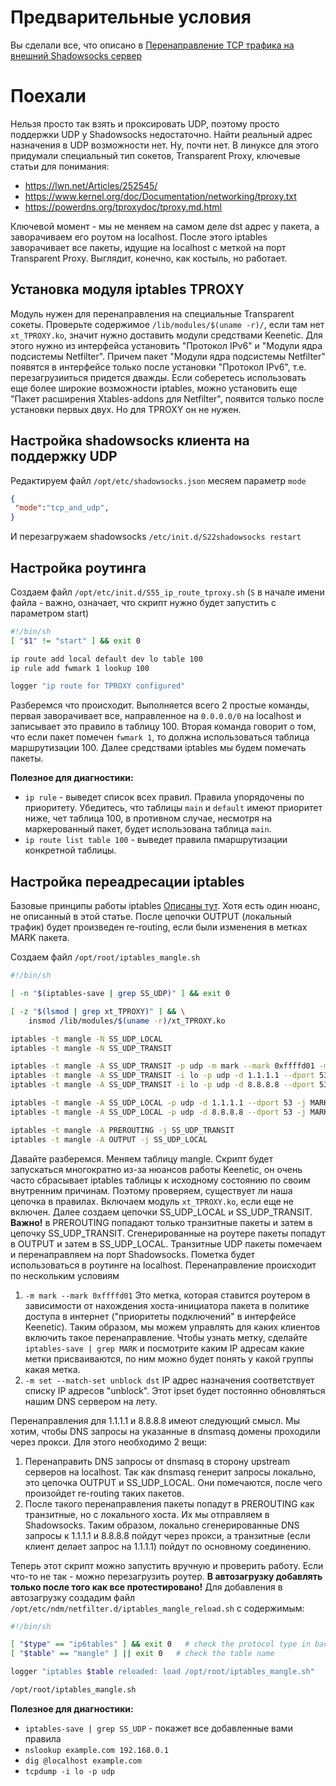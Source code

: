 # Предварительные условия
Вы сделали все, что описано в [Перенаправление TCP трафика на внешний Shadowsocks сервер](SHADOWSOCKS_TCP.md)

# Поехали
Нельзя просто так взять и проксировать UDP, поэтому просто поддержки UDP у Shadowsocks недостаточно. Найти реальный адрес назначения в UDP возможности нет. Ну, почти нет. В линуксе для этого придумали специальный тип сокетов, Transparent Proxy, ключевые статьи для понимания:
- https://lwn.net/Articles/252545/
- https://www.kernel.org/doc/Documentation/networking/tproxy.txt
- https://powerdns.org/tproxydoc/tproxy.md.html

Ключевой момент - мы не меняем на самом деле dst адрес у пакета, а заворачиваем его роутом на localhost. После этого iptables заворачивает все пакеты, идущие на localhost с меткой на порт Transparent Proxy. Выглядит, конечно, как костыль, но работает.

## Установка модуля iptables TPROXY
Модуль нужен для перенаправления на специальные Transparent сокеты. Проверьте содержимое `/lib/modules/$(uname -r)/`, если там нет `xt_TPROXY.ko`, значит нужно доставить модули средствами Keenetic. Для этого нужно из интерфейса установить "Протокол IPv6" и "Модули ядра подсистемы Netfilter". Причем пакет "Модули ядра подсистемы Netfilter" появятся в интерфейсе только после установки "Протокол IPv6", т.е. перезагрузииться придется дважды. Если соберетесь использовать еще более широкие возможности iptables, можно установить еще "Пакет расширения Xtables-addons для Netfilter", появится только после установки первых двух. Но для TPROXY он не нужен.
   
## Настройка shadowsocks клиента на поддержку UDP

Редактируем файл `/opt/etc/shadowsocks.json` месяем параметр `mode`
```json
{
 "mode":"tcp_and_udp",
}
```
И перезагружаем shadowsocks `/etc/init.d/S22shadowsocks restart`

## Настройка роутинга
Создаем файл `/opt/etc/init.d/S55_ip_route_tproxy.sh` (`S` в начале имени файла - важно, означает, что скрипт нужно будет запустить с параметром start)
```bash
#!/bin/sh
[ "$1" != "start" ] && exit 0

ip route add local default dev lo table 100
ip rule add fwmark 1 lookup 100

logger "ip route for TPROXY configured"
```
Разберемся что происходит. Выполняется всего 2 простые команды, первая заворачивает все, направленное на `0.0.0.0/0` на localhost и записывает это правило в таблицу 100. Вторая команда говорит о том, что если пакет помечен `fwmark 1`, то должна использоваться таблица маршрутизации 100. Далее средствами iptables мы будем помечать пакеты.

**Полезное для диагностики:**
- `ip rule` - выведет список всех правил. Правила упорядочены по приоритету. Убедитесь, что таблицы `main` и `default` имеют приоритет ниже, чет таблица 100, в противном случае, несмотря на маркерованный пакет, будет использована таблица `main`.
- `ip route list table 100` - выведет правила пмаршрутизации конкретной таблицы.

## Настройка переадресации iptables
Базовые принципы работы iptables [Описаны тут](https://interface31.ru/tech_it/2020/02/osnovy-iptables-dlya-nachinayushhih-chast-1.html). Хотя есть один нюанс, не описанный в этой статье. После цепочки OUTPUT (локальный трафик) будет произведен re-routing, если были изменения в метках MARK пакета.

Создаем файл `/opt/root/iptables_mangle.sh`
```bash
#!/bin/sh

[ -n "$(iptables-save | grep SS_UDP)" ] && exit 0

[ -z "$(lsmod | grep xt_TPROXY)" ] && \
    insmod /lib/modules/$(uname -r)/xt_TPROXY.ko

iptables -t mangle -N SS_UDP_LOCAL
iptables -t mangle -N SS_UDP_TRANSIT

iptables -t mangle -A SS_UDP_TRANSIT -p udp -m mark --mark 0xffffd01 -m set --match-set unblock dst -j TPROXY --on-port 1080 --tproxy-mark 1
iptables -t mangle -A SS_UDP_TRANSIT -i lo -p udp -d 1.1.1.1 --dport 53 -j TPROXY --on-port 1080 --tproxy-mark 1
iptables -t mangle -A SS_UDP_TRANSIT -i lo -p udp -d 8.8.8.8 --dport 53 -j TPROXY --on-port 1080 --tproxy-mark 1

iptables -t mangle -A SS_UDP_LOCAL -p udp -d 1.1.1.1 --dport 53 -j MARK --set-mark 1
iptables -t mangle -A SS_UDP_LOCAL -p udp -d 8.8.8.8 --dport 53 -j MARK --set-mark 1

iptables -t mangle -A PREROUTING -j SS_UDP_TRANSIT
iptables -t mangle -A OUTPUT -j SS_UDP_LOCAL
```

Давайте разберемся. Меняем таблицу mangle. Скрипт будет запускаться многократно из-за нюансов работы Keenetic, он очень часто сбрасывает iptables таблицы к исходному состоянию по своим внутренним причинам. Поэтому проверяем, существует ли наша цепочка в правилах. Включаем модуль `xt_TPROXY.ko`, если еще не включен.  Далее создаем цепочки SS_UDP_LOCAL и SS_UDP_TRANSIT. **Важно!** в PREROUTING попадают только транзитные пакеты и затем в цепочку SS_UDP_TRANSIT. Сгенерированные на роутере пакеты попадут в OUTPUT и затем в SS_UDP_LOCAL. Транзитные UDP пакеты помечаем и перенаправляем на порт Shadowsocks. Пометка будет использоваться в роутинге на localhost.
Перенаправление происходит по нескольким условиям
1. `-m mark --mark 0xffffd01`
   Это метка, которая ставится роутером в зависимости от нахождения хоста-инициатора пакета в политике доступа в интернет ("приоритеты подключений" в интерфейсе Keenetic). Таким образом, мы можем управлять для каких клиентов включить такое перенаправление. Чтобы узнать метку, сделайте `iptables-save | grep MARK` и посмотрите каким IP адресам какие метки присваиваются, по ним можно будет понять у какой группы какая метка.
2. `-m set --match-set unblock dst`
   IP адрес назначения соответствует списку IP адресов "unblock". Этот ipset будет постоянно обновляться нашим DNS сервером на лету.
   
Перенаправления для 1.1.1.1 и 8.8.8.8 имеют следующий смысл. Мы хотим, чтобы DNS запросы на указанные в dnsmasq домены проходили через прокси. Для этого необходимо 2 вещи:
1. Перенаправить DNS запросы от dnsmasq в сторону upstream серверов на localhost. Так как dnsmasq генерит запросы локально, это цепочка OUTPUT и SS_UDP_LOCAL. Они помечаются, после чего произойдет re-routing таких пакетов.
2. После такого перенаправления пакеты попадут в PREROUTING как транзитные, но с локального хоста. Их мы отправляем в Shadowsocks. Таким образом, локально сгенерированные DNS запросы к 1.1.1.1 и 8.8.8.8 пойдут через прокси, а транзитные (если клиент делает запрос на 1.1.1.1) пойдут по основному соединению.

Теперь этот скрипт можно запустить вручную и проверить работу. Если что-то не так - можно перезагрузить роутер. **В автозагрузку добавлять только после того как все протестировано!** Для добавления в автозагрузку создадим файл `/opt/etc/ndm/netfilter.d/iptables_mangle_reload.sh` с содержимым:
```bash
#!/bin/sh

[ "$type" == "ip6tables" ] && exit 0   # check the protocol type in backward-compatible way
[ "$table" == "mangle" ] || exit 0   # check the table name

logger "iptables $table reloaded: load /opt/root/iptables_mangle.sh"

/opt/root/iptables_mangle.sh
```

**Полезное для диагностики:**
- `iptables-save | grep SS_UDP` - покажет все добавленные вами правила
- `nslookup example.com 192.168.0.1`
- `dig @localhost example.com`
- `tcpdump -i lo -p udp`
